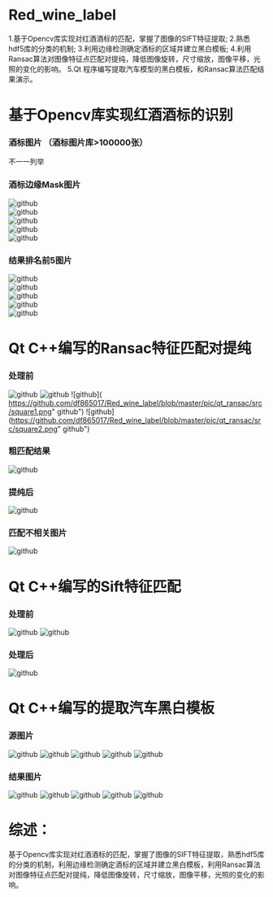 # Red_wine_label
1.基于Opencv库实现对红酒酒标的匹配，掌握了图像的SIFT特征提取; 2.熟悉hdf5库的分类的机制; 3.利用边缘检测确定酒标的区域并建立黑白模板; 4.利用Ransac算法对图像特征点匹配对提纯，降低图像旋转，尺寸缩放，图像平移，光照的变化的影响。 5.Qt 程序编写提取汽车模型的黑白模板，和Ransac算法匹配结果演示。

基于Opencv库实现红酒酒标的识别
===================================  
### 酒标图片  （酒标图片库>100000张）
不一一列举


### 酒标边缘Mask图片
![github](https://github.com/df865017/Red_wine_label/blob/master/pic/wine_label/mask/image004.jpg "github") </br>
![github](https://github.com/df865017/Red_wine_label/blob/master/pic/wine_label/mask/image013.jpg "github") </br>
![github](https://github.com/df865017/Red_wine_label/blob/master/pic/wine_label/mask/image021.jpg "github") </br>
![github](https://github.com/df865017/Red_wine_label/blob/master/pic/wine_label/mask/image021.jpg "github") </br>
![github](https://github.com/df865017/Red_wine_label/blob/master/pic/wine_label/mask/image029.jpg "github") 

### 结果排名前5图片
![github](https://github.com/df865017/Red_wine_label/blob/master/pic/wine_label/result/image013.jpgimage007.jpg "github") </br>
![github](https://github.com/df865017/Red_wine_label/blob/master/pic/wine_label/result/image013.jpgimage009.jpg "github") </br>
![github](https://github.com/df865017/Red_wine_label/blob/master/pic/wine_label/result/image013.jpgimage013.jpg "github") </br>
![github](https://github.com/df865017/Red_wine_label/blob/master/pic/wine_label/result/image013.jpgimage015.jpg "github") </br>
![github](https://github.com/df865017/Red_wine_label/blob/master/pic/wine_label/result/image013.jpgimage019.jpg "github") 


Qt C++编写的Ransac特征匹配对提纯
===================================  
### 处理前
![github](https://github.com/df865017/Red_wine_label/blob/master/pic/qt_ransac/src/mountain1.JPG "github") 
![github](https://github.com/df865017/Red_wine_label/blob/master/pic/qt_ransac/src/mountain2.JPG "github") 
![github]( https://github.com/df865017/Red_wine_label/blob/master/pic/qt_ransac/src/square1.png" github") 
![github](https://github.com/df865017/Red_wine_label/blob/master/pic/qt_ransac/src/square2.png" github") 

### 粗匹配结果
![github](https://github.com/df865017/Red_wine_label/blob/master/pic/qt_ransac/dst/sceneryRough.jpg "github") 

### 提纯后
![github](https://github.com/df865017/Red_wine_label/blob/master/pic/qt_ransac/dst/sceneryMatch.jpg "github") 


### 匹配不相关图片
![github](https://github.com/df865017/Red_wine_label/blob/master/pic/qt_ransac/dst/scenerySquare.jpg "github") 


Qt C++编写的Sift特征匹配
===================================
### 处理前
![github](https://github.com/df865017/Red_wine_label/blob/master/pic/qt_sift/name1.jpg "github") 
![github](https://github.com/df865017/Red_wine_label/blob/master/pic/qt_sift/name2.jpg "github") 

### 处理后
![github](https://github.com/df865017/Red_wine_label/blob/master/pic/qt_sift/Matches.jpg "github") 


Qt C++编写的提取汽车黑白模板
=================================== 
### 源图片
![github](https://github.com/df865017/Red_wine_label/blob/master/pic/car_mask/src/11.jpg "github") 
![github](https://github.com/df865017/Red_wine_label/blob/master/pic/car_mask/src/12.jpg "github") 
![github](https://github.com/df865017/Red_wine_label/blob/master/pic/car_mask/src/13.jpg "github") 
![github](https://github.com/df865017/Red_wine_label/blob/master/pic/car_mask/src/14.jpg "github") 
![github](https://github.com/df865017/Red_wine_label/blob/master/pic/car_mask/src/15.jpg "github") 

### 结果图片
![github](https://github.com/df865017/Red_wine_label/blob/master/pic/car_mask/result/11.jpg "github") 
![github](https://github.com/df865017/Red_wine_label/blob/master/pic/car_mask/result/12.jpg "github") 
![github](https://github.com/df865017/Red_wine_label/blob/master/pic/car_mask/result/13.jpg "github") 
![github](https://github.com/df865017/Red_wine_label/blob/master/pic/car_mask/result/14.jpg "github") 
![github](https://github.com/df865017/Red_wine_label/blob/master/pic/car_mask/result/15.jpg "github") 


综述：
===================================  
基于Opencv库实现对红酒酒标的匹配，掌握了图像的SIFT特征提取，熟悉hdf5库的分类的机制，利用边缘检测确定酒标的区域并建立黑白模板，利用Ransac算法对图像特征点匹配对提纯，降低图像旋转，尺寸缩放，图像平移，光照的变化的影响。
